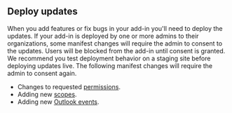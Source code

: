 ## Deploy updates

When you add features or fix bugs in your add-in you'll need to deploy the updates. If your add-in is deployed by one or more admins to their organizations, some manifest changes will require the admin to consent to the updates. Users will be blocked from the add-in until consent is granted. We recommend you test deployment behavior on a staging site before deploying updates live. The following manifest changes will require the admin to consent again.

- Changes to requested [permissions](/javascript/api/manifest/permissions).
- Adding new [scopes](/javascript/api/manifest/scopes).
- Adding new [Outlook events](../outlook/autolaunch.md).
